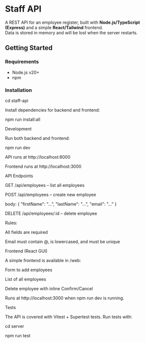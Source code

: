 # Staff API

A REST API for an employee register, built with **Node.js/TypeScript (Express)** and a simple **React/Tailwind** frontend.  
Data is stored in memory and will be lost when the server restarts.

## Getting Started

### Requirements
- Node.js v20+
- npm

### Installation
cd staff-api

Install dependencies for backend and frontend:

npm run install:all

Development

Run both backend and frontend:

npm run dev

API runs at http://localhost:8000

Frontend runs at http://localhost:3000

API Endpoints

GET /api/employees – list all employees

POST /api/employees – create new employee

body: { "firstName": "...", "lastName": "...", "email": "..." }

DELETE /api/employees/:id – delete employee

Rules:

All fields are required

Email must contain @, is lowercased, and must be unique

Frontend (React GUI)

A simple frontend is available in /web:

Form to add employees

List of all employees

Delete employee with inline Confirm/Cancel

Runs at http://localhost:3000
 when npm run dev is running.

Tests

The API is covered with Vitest + Supertest tests.
Run tests with:

cd server

npm run test

